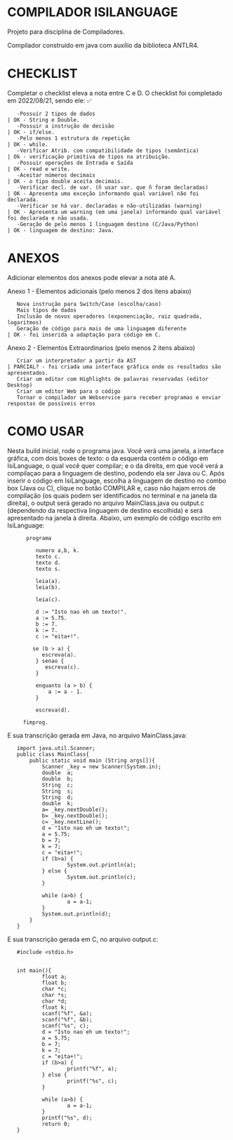 # COMPILADOR ISILANGUAGE
Projeto para disciplina de Compiladores.

Compilador construído em java com auxílio da biblioteca ANTLR4.

# CHECKLIST
Completar o checklist eleva a nota entre C e D. O checklist foi completado em 2022/08/21, sendo ele: :white_check_mark:

       -Possuir 2 tipos de dados                                             | OK - String e Double.
       -Possuir a instrução de decisão                                       | OK - if/else.
       -Pelo menos 1 estrutura de repetição                                  | OK - while.
       -Verificar Atrib. com compatibilidade de tipos (semântica)            | Ok - verificação primitiva de tipos na atribuição.
       -Possuir operações de Entrada e Saída                                 | OK - read e write.
       -Aceitar números decimais                                             | OK - o tipo double aceita decimais.
       -Verificar decl. de var. (ñ usar var. que ñ foram declaradas)         | OK - Apresenta uma exceção informando qual variável não foi declarada.
       -Verificar se há var. declaradas e não-utilizadas (warning)           | OK - Apresenta um warning (em uma janela) informando qual variável foi declarada e não usada.
       -Geração de pelo menos 1 linguagem destino (C/Java/Python)            | OK - linguagem de destino: Java.


# ANEXOS
Adicionar elementos dos anexos pode elevar a nota até A.

Anexo 1 - Elementos adicionais (pelo menos 2 dos itens abaixo)

       Nova instrução para Switch/Case (escolha/caso)
       Mais tipos de dados
       Inclusão de novos operadores (exponenciação, raiz quadrada, logaritmos)
       Geração de código para mais de uma linguagem diferente                | OK - foi inserida a adaptação para código em C.

Anexo 2 - Elementos Extraordinarios (pelo menos 2 itens abaixo)

       Criar um interpretador a partir da AST                                | PARCIAL? - foi criada uma interface gráfica onde os resultados são apresentados.
       Criar um editor com Highlights de palavras reservadas (editor Desktop)
       Criar um editor Web para o código
       Tornar o compilador um Webservice para receber programas e enviar respostas de possíveis erros



# COMO USAR
Nesta build inicial, rode o programa java. Você verá uma janela, a interface gráfica, com dois boxes de texto: o da esquerda contém o código em IsiLanguage, o qual você quer compilar; e o da direita, em que você verá a compilaçao para a linguagem de destino, podendo ela ser Java ou C. Após inserir o código em IsiLanguage, escolha a linguagem de destino no combo box (Java ou C), clique no botão COMPILAR e, caso não hajam erros de compilação (os quais podem ser identificados no terminal e na janela da direita), o output será gerado no arquivo MainClass.java ou output.c (dependendo da respectiva linguagem de destino escolhida) e será apresentado na janela à direita. Abaixo, um exemplo de código escrito em IsiLanguage:

          programa

             numero a,b, k.
             texto c.
             texto d.
             texto s.

             leia(a).
             leia(b).

             leia(c).

             d := "Isto nao eh um texto!".
             a := 5.75.
             b := 7.
             k := 7.
             c := "eita+!".

            se (b > a) {
               escreva(a).
             } senao { 
                escreva(c).
             }

             enquanto (a > b) {
                 a := a - 1.
             }

             escreva(d).

         fimprog.

E sua transcrição gerada em Java, no arquivo MainClass.java:

       import java.util.Scanner;
       public class MainClass{ 
           public static void main (String args[]){ 
               Scanner _key = new Scanner(System.in);
               double  a;
               double  b;
               String  c;
               String  s;
               String  d;
               double  k;
               a= _key.nextDouble();
               b= _key.nextDouble();
               c= _key.nextLine();
               d = "Isto nao eh um texto!";
               a = 5.75;
               b = 7;
               k = 7;
               c = "eita+!";
               if (b>a) {
                       System.out.println(a);
               } else {
                       System.out.println(c);
               }

               while (a>b) {
                       a = a-1;
               } 
               System.out.println(d);
           }
       }

E sua transcrição gerada em C, no arquivo output.c:

       #include <stdio.h>


       int main(){ 
               float a;
               float b;
               char *c;
               char *s;
               char *d;
               float k;
               scanf("%f", &a);
               scanf("%f", &b);
               scanf("%s", c);
               d = "Isto nao eh um texto!";
               a = 5.75;
               b = 7;
               k = 7;
               c = "eita+!";
               if (b>a) {
                       printf("%f", a);
               } else {
                       printf("%s", c);
               }

               while (a>b) {
                       a = a-1;
               } 
               printf("%s", d);
               return 0;
       }
